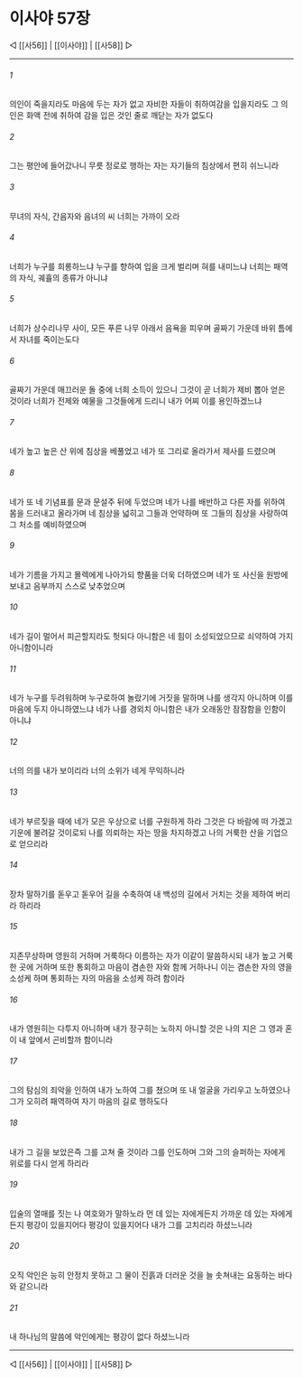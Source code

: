 ﻿# 이사야 57장

◁ [[사56]] | [[이사야]] | [[사58]] ▷
***

###### 1
의인이 죽을지라도 마음에 두는 자가 없고 자비한 자들이 취하여감을 입을지라도 그 의인은 화액 전에 취하여 감을 입은 것인 줄로 깨닫는 자가 없도다

###### 2
그는 평안에 들어갔나니 무릇 정로로 행하는 자는 자기들의 침상에서 편히 쉬느니라

###### 3
무녀의 자식, 간음자와 음녀의 씨 너희는 가까이 오라

###### 4
너희가 누구를 희롱하느냐 누구를 향하여 입을 크게 벌리며 혀를 내미느냐 너희는 패역의 자식, 궤휼의 종류가 아니냐

###### 5
너희가 상수리나무 사이, 모든 푸른 나무 아래서 음욕을 피우며 골짜기 가운데 바위 틈에서 자녀를 죽이는도다

###### 6
골짜기 가운데 매끄러운 돌 중에 너희 소득이 있으니 그것이 곧 너희가 제비 뽑아 얻은 것이라 너희가 전제와 예물을 그것들에게 드리니 내가 어찌 이를 용인하겠느냐

###### 7
네가 높고 높은 산 위에 침상을 베풀었고 네가 또 그리로 올라가서 제사를 드렸으며

###### 8
네가 또 네 기념표를 문과 문설주 뒤에 두었으며 네가 나를 배반하고 다른 자를 위하여 몸을 드러내고 올라가며 네 침상을 넓히고 그들과 언약하며 또 그들의 침상을 사랑하여 그 처소를 예비하였으며

###### 9
네가 기름을 가지고 몰렉에게 나아가되 향품을 더욱 더하였으며 네가 또 사신을 원방에 보내고 음부까지 스스로 낮추었으며

###### 10
네가 길이 멀어서 피곤할지라도 헛되다 아니함은 네 힘이 소성되었으므로 쇠약하여 가지 아니함이니라

###### 11
네가 누구를 두려워하며 누구로하여 놀랐기에 거짓을 말하며 나를 생각지 아니하며 이를 마음에 두지 아니하였느냐 네가 나를 경외치 아니함은 내가 오래동안 잠잠함을 인함이 아니냐

###### 12
너의 의를 내가 보이리라 너의 소위가 네게 무익하니라

###### 13
네가 부르짖을 때에 네가 모은 우상으로 너를 구원하게 하라 그것은 다 바람에 떠 가겠고 기운에 불려갈 것이로되 나를 의뢰하는 자는 땅을 차지하겠고 나의 거룩한 산을 기업으로 얻으리라

###### 14
장차 말하기를 돋우고 돋우어 길을 수축하여 내 백성의 길에서 거치는 것을 제하여 버리라 하리라

###### 15
지존무상하며 영원히 거하며 거룩하다 이름하는 자가 이같이 말씀하시되 내가 높고 거룩한 곳에 거하며 또한 통회하고 마음이 겸손한 자와 함께 거하나니 이는 겸손한 자의 영을 소성케 하며 통회하는 자의 마음을 소성케 하려 함이라

###### 16
내가 영원히는 다투지 아니하며 내가 장구히는 노하지 아니할 것은 나의 지은 그 영과 혼이 내 앞에서 곤비할까 함이니라

###### 17
그의 탐심의 죄악을 인하여 내가 노하여 그를 쳤으며 또 내 얼굴을 가리우고 노하였으나 그가 오히려 패역하여 자기 마음의 길로 행하도다

###### 18
내가 그 길을 보았은즉 그를 고쳐 줄 것이라 그를 인도하며 그와 그의 슬퍼하는 자에게 위로를 다시 얻게 하리라

###### 19
입술의 열매를 짓는 나 여호와가 말하노라 먼 데 있는 자에게든지 가까운 데 있는 자에게든지 평강이 있을지어다 평강이 있을지어다 내가 그를 고치리라 하셨느니라

###### 20
오직 악인은 능히 안정치 못하고 그 물이 진흙과 더러운 것을 늘 솟쳐내는 요동하는 바다와 같으니라

###### 21
내 하나님의 말씀에 악인에게는 평강이 없다 하셨느니라

***
◁ [[사56]] | [[이사야]] | [[사58]] ▷